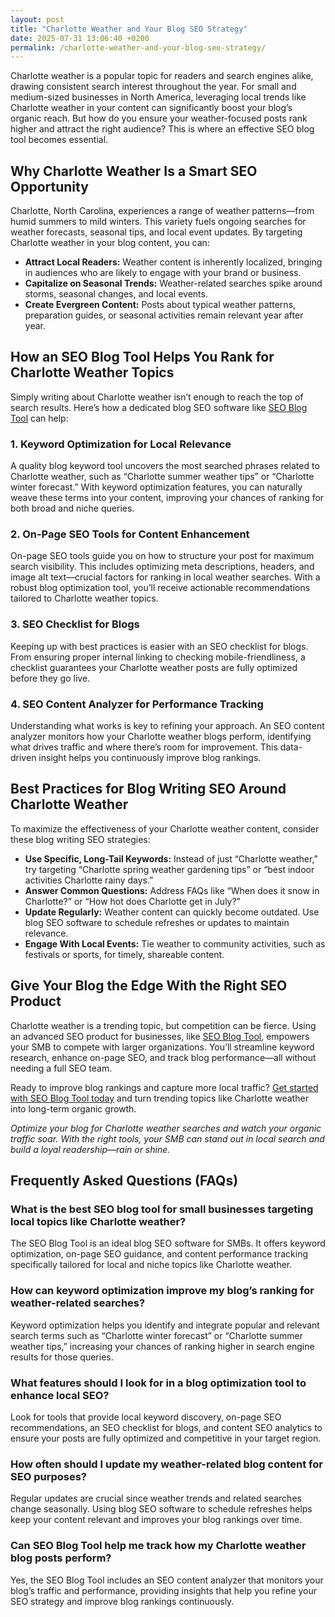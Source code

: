 ```yaml
---
layout: post
title: "Charlotte Weather and Your Blog SEO Strategy"
date: 2025-07-31 13:06:40 +0200
permalink: /charlotte-weather-and-your-blog-seo-strategy/
---
```

Charlotte weather is a popular topic for readers and search engines alike, drawing consistent search interest throughout the year. For small and medium-sized businesses in North America, leveraging local trends like Charlotte weather in your content can significantly boost your blog’s organic reach. But how do you ensure your weather-focused posts rank higher and attract the right audience? This is where an effective SEO blog tool becomes essential.

## Why Charlotte Weather Is a Smart SEO Opportunity

Charlotte, North Carolina, experiences a range of weather patterns—from humid summers to mild winters. This variety fuels ongoing searches for weather forecasts, seasonal tips, and local event updates. By targeting Charlotte weather in your blog content, you can:

- **Attract Local Readers:** Weather content is inherently localized, bringing in audiences who are likely to engage with your brand or business.
- **Capitalize on Seasonal Trends:** Weather-related searches spike around storms, seasonal changes, and local events.
- **Create Evergreen Content:** Posts about typical weather patterns, preparation guides, or seasonal activities remain relevant year after year.

## How an SEO Blog Tool Helps You Rank for Charlotte Weather Topics

Simply writing about Charlotte weather isn’t enough to reach the top of search results. Here’s how a dedicated blog SEO software like [SEO Blog Tool](https://seoblogtool.com/) can help:

### 1. Keyword Optimization for Local Relevance

A quality blog keyword tool uncovers the most searched phrases related to Charlotte weather, such as “Charlotte summer weather tips” or “Charlotte winter forecast.” With keyword optimization features, you can naturally weave these terms into your content, improving your chances of ranking for both broad and niche queries.

### 2. On-Page SEO Tools for Content Enhancement

On-page SEO tools guide you on how to structure your post for maximum search visibility. This includes optimizing meta descriptions, headers, and image alt text—crucial factors for ranking in local weather searches. With a robust blog optimization tool, you’ll receive actionable recommendations tailored to Charlotte weather topics.

### 3. SEO Checklist for Blogs

Keeping up with best practices is easier with an SEO checklist for blogs. From ensuring proper internal linking to checking mobile-friendliness, a checklist guarantees your Charlotte weather posts are fully optimized before they go live.

### 4. SEO Content Analyzer for Performance Tracking

Understanding what works is key to refining your approach. An SEO content analyzer monitors how your Charlotte weather blogs perform, identifying what drives traffic and where there’s room for improvement. This data-driven insight helps you continuously improve blog rankings.

## Best Practices for Blog Writing SEO Around Charlotte Weather

To maximize the effectiveness of your Charlotte weather content, consider these blog writing SEO strategies:

- **Use Specific, Long-Tail Keywords:** Instead of just “Charlotte weather,” try targeting “Charlotte spring weather gardening tips” or “best indoor activities Charlotte rainy days.”
- **Answer Common Questions:** Address FAQs like “When does it snow in Charlotte?” or “How hot does Charlotte get in July?”
- **Update Regularly:** Weather content can quickly become outdated. Use blog SEO software to schedule refreshes or updates to maintain relevance.
- **Engage With Local Events:** Tie weather to community activities, such as festivals or sports, for timely, shareable content.

## Give Your Blog the Edge With the Right SEO Product

Charlotte weather is a trending topic, but competition can be fierce. Using an advanced SEO product for businesses, like [SEO Blog Tool](https://seoblogtool.com/), empowers your SMB to compete with larger organizations. You’ll streamline keyword research, enhance on-page SEO, and track blog performance—all without needing a full SEO team.

Ready to improve blog rankings and capture more local traffic? [Get started with SEO Blog Tool today](https://seoblogtool.com/) and turn trending topics like Charlotte weather into long-term organic growth.

*Optimize your blog for Charlotte weather searches and watch your organic traffic soar. With the right tools, your SMB can stand out in local search and build a loyal readership—rain or shine.*

## Frequently Asked Questions (FAQs)

### What is the best SEO blog tool for small businesses targeting local topics like Charlotte weather?  
The SEO Blog Tool is an ideal blog SEO software for SMBs. It offers keyword optimization, on-page SEO guidance, and content performance tracking specifically tailored for local and niche topics like Charlotte weather.

### How can keyword optimization improve my blog’s ranking for weather-related searches?  
Keyword optimization helps you identify and integrate popular and relevant search terms such as “Charlotte winter forecast” or “Charlotte summer weather tips,” increasing your chances of ranking higher in search engine results for those queries.

### What features should I look for in a blog optimization tool to enhance local SEO?  
Look for tools that provide local keyword discovery, on-page SEO recommendations, an SEO checklist for blogs, and content SEO analytics to ensure your posts are fully optimized and competitive in your target region.

### How often should I update my weather-related blog content for SEO purposes?  
Regular updates are crucial since weather trends and related searches change seasonally. Using blog SEO software to schedule refreshes helps keep your content relevant and improves your blog rankings over time.

### Can SEO Blog Tool help me track how my Charlotte weather blog posts perform?  
Yes, the SEO Blog Tool includes an SEO content analyzer that monitors your blog’s traffic and performance, providing insights that help you refine your SEO strategy and improve blog rankings continuously.

<script type="application/ld+json">
{
  "@context": "https://schema.org",
  "@type": "BlogPosting",
  "headline": "Charlotte Weather and Your Blog SEO Strategy",
  "description": "Learn how to leverage Charlotte weather topics using an SEO blog tool to improve your small or medium-sized business blog’s search engine visibility and organic traffic.",
  "author": {
    "@type": "Person",
    "name": "SEO Blog Tool"
  },
  "publisher": {
    "@type": "Person",
    "name": "SEO Blog Tool"
  },
  "mainEntityOfPage": {
    "@type": "WebPage",
    "@id": "https://seoblogtool.com/blog/charlotte-weather-seo-strategy"
  },
  "datePublished": "2024-06-01",
  "dateModified": "2024-06-01",
  "keywords": "SEO blog tool, blog SEO software, keyword optimization, content SEO, on-page SEO tool, blog writing SEO, blog keyword tool, SEO tools for SMBs, SEO checklist for blogs, SEO content analyzer, blog optimization tool, SEO product for businesses, improve blog rankings",
  "inLanguage": "en-US",
  "regionServed": "North America"
}
</script>

<script type="application/ld+json">
{
  "@context": "https://schema.org",
  "@type": "FAQPage",
  "mainEntity": [
    {
      "@type": "Question",
      "name": "What is the best SEO blog tool for small businesses targeting local topics like Charlotte weather?",
      "acceptedAnswer": {
        "@type": "Answer",
        "text": "The SEO Blog Tool is an ideal blog SEO software for SMBs. It offers keyword optimization, on-page SEO guidance, and content performance tracking specifically tailored for local and niche topics like Charlotte weather."
      }
    },
    {
      "@type": "Question",
      "name": "How can keyword optimization improve my blog’s ranking for weather-related searches?",
      "acceptedAnswer": {
        "@type": "Answer",
        "text": "Keyword optimization helps you identify and integrate popular and relevant search terms such as “Charlotte winter forecast” or “Charlotte summer weather tips,” increasing your chances of ranking higher in search engine results for those queries."
      }
    },
    {
      "@type": "Question",
      "name": "What features should I look for in a blog optimization tool to enhance local SEO?",
      "acceptedAnswer": {
        "@type": "Answer",
        "text": "Look for tools that provide local keyword discovery, on-page SEO recommendations, an SEO checklist for blogs, and content SEO analytics to ensure your posts are fully optimized and competitive in your target region."
      }
    },
    {
      "@type": "Question",
      "name": "How often should I update my weather-related blog content for SEO purposes?",
      "acceptedAnswer": {
        "@type": "Answer",
        "text": "Regular updates are crucial since weather trends and related searches change seasonally. Using blog SEO software to schedule refreshes helps keep your content relevant and improves your blog rankings over time."
      }
    },
    {
      "@type": "Question",
      "name": "Can SEO Blog Tool help me track how my Charlotte weather blog posts perform?",
      "acceptedAnswer": {
        "@type": "Answer",
        "text": "Yes, the SEO Blog Tool includes an SEO content analyzer that monitors your blog’s traffic and performance, providing insights that help you refine your SEO strategy and improve blog rankings continuously."
      }
    }
  ]
}
</script>